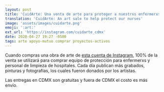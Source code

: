 ```yaml
---
layout: post
title: 'CuidArte: Una venta de arte para proteger a nuestrxs enfermerxs'
translation: 'CuidArte: An art sale to help protect our nurses'
image: 'assets/images/cuidarte.png'
emoji: ':art:'
ext_url: 'https://instagram.com/cuidarte_cdmx'
date: 2020-04-27 19:27 -0500
tags: arte apoyo-mutuo comprar proyectos-activos
---
```


Cuando compras una obra de arte de [esta cuenta de Instagram]({{page.ext_url}}), 100% de la venta se utilizará para comprar equipo de protección para enfermerxs y personal de limpieza de hospitales.
Cada día publican más grabados, pinturas y fotografías, los cuales fueron donados por los artistas.

Las entregas en CDMX son gratuitas y fuera de CDMX el costo es más envío.